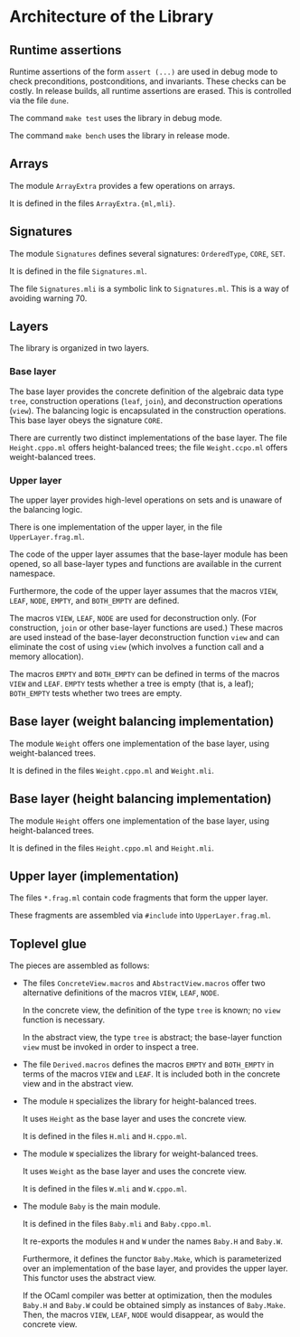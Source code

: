 # Architecture of the Library

## Runtime assertions

Runtime assertions of the form `assert (...)` are used in debug mode
to check preconditions, postconditions, and invariants. These checks
can be costly. In release builds, all runtime assertions are erased.
This is controlled via the file `dune`.

The command `make test` uses the library in debug mode.

The command `make bench` uses the library in release mode.

## Arrays

The module `ArrayExtra` provides a few operations on arrays.

It is defined in the files `ArrayExtra.{ml,mli}`.

## Signatures

The module `Signatures` defines several signatures:
`OrderedType`,
`CORE`,
`SET`.

It is defined in the file `Signatures.ml`.

The file `Signatures.mli` is a symbolic link to `Signatures.ml`.
This is a way of avoiding warning 70.

## Layers

The library is organized in two layers.

### Base layer

The base layer provides
the concrete definition of the algebraic data type `tree`,
construction operations (`leaf`, `join`),
and
deconstruction operations (`view`).
The balancing logic is encapsulated in the construction operations.
This base layer obeys the signature `CORE`.

There are currently two distinct implementations of the base layer.
The file `Height.cppo.ml` offers height-balanced trees;
the file `Weight.ccpo.ml` offers weight-balanced trees.

### Upper layer

The upper layer provides
high-level operations
on sets
and is unaware of the balancing logic.

There is one implementation of the upper layer,
in the file `UpperLayer.frag.ml`.

The code of the upper layer assumes that the base-layer module has been opened,
so all base-layer types and functions are available in the current namespace.

Furthermore, the code of the upper layer assumes that the macros
`VIEW`, `LEAF`, `NODE`, `EMPTY`, and `BOTH_EMPTY` are defined.

The macros `VIEW`, `LEAF`, `NODE` are used for deconstruction only.
(For construction, `join` or other base-layer functions are used.)
These macros are used instead of the base-layer deconstruction
function `view` and can eliminate the cost of using `view` (which
involves a function call and a memory allocation).

The macros `EMPTY` and `BOTH_EMPTY` can be defined in terms of the macros
`VIEW` and `LEAF`. `EMPTY` tests whether a tree is empty (that is, a leaf);
`BOTH_EMPTY` tests whether two trees are empty.

## Base layer (weight balancing implementation)

The module `Weight` offers one implementation of the base layer,
using weight-balanced trees.

It is defined in the files `Weight.cppo.ml` and `Weight.mli`.

## Base layer (height balancing implementation)

The module `Height` offers one implementation of the base layer,
using height-balanced trees.

It is defined in the files `Height.cppo.ml` and `Height.mli`.

## Upper layer (implementation)

The files `*.frag.ml` contain code fragments that form the upper layer.

These fragments are assembled via `#include` into `UpperLayer.frag.ml`.

## Toplevel glue

The pieces are assembled as follows:

+ The files `ConcreteView.macros` and `AbstractView.macros` offer two
  alternative definitions of the macros `VIEW`, `LEAF`, `NODE`.

  In the concrete view, the definition of the type `tree` is known;
  no `view` function is necessary.

  In the abstract view, the type `tree` is abstract;
  the base-layer function `view` must be invoked
  in order to inspect a tree.

+ The file `Derived.macros` defines the macros `EMPTY` and `BOTH_EMPTY`
  in terms of the macros `VIEW` and `LEAF`.
  It is included both in the concrete view and in the abstract view.

+ The module `H` specializes the library for height-balanced trees.

  It uses `Height` as the base layer
  and uses the concrete view.

  It is defined in the files `H.mli` and `H.cppo.ml`.

+ The module `W` specializes the library for weight-balanced trees.

  It uses `Weight` as the base layer
  and uses the concrete view.

  It is defined in the files `W.mli` and `W.cppo.ml`.

+ The module `Baby` is the main module.

  It is defined in the files `Baby.mli` and `Baby.cppo.ml`.

  It re-exports the modules `H` and `W`
  under the names `Baby.H` and `Baby.W`.

  Furthermore, it defines the functor `Baby.Make`,
  which is parameterized over an implementation of the base layer,
  and provides the upper layer.
  This functor uses the abstract view.

  If the OCaml compiler was better at optimization,
  then the modules `Baby.H` and `Baby.W` could be obtained
  simply as instances of `Baby.Make`.
  Then, the macros `VIEW`, `LEAF`, `NODE` would disappear,
  as would the concrete view.
